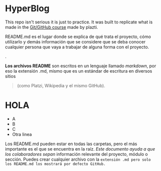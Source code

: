 # HyperBlog
This repo isn't serious it is just to practice. It was built to replicate what is made in the [Git/GitHub course](https://platzi.com/cursos/git-github/) made by plazti.

README.md es el lugar donde se explica de qué trata el proyecto, cómo utilizarlo y demás información que se considere que se deba conocer cualquier persona que vaya a trabajar de alguna forma con el proyecto.

.

**Los archivos README** son escritos en un lenguaje llamado *markdown*, por eso la extensión .md, mismo que es un estándar de escritura en diversos sitios 

> (como Platzi, Wikipedia y el mismo GitHub).

# HOLA
* A
* B
* C
* Otra linea


Los README.md pueden estar en todas las carpetas, pero el más importante es el que se encuentra en la raíz. *Este documento ayuda a que los colaboradores sepan* información relevante del proyecto, módulo o sección. Puedes crear cualquier archivo con la `extensión .md pero solo los README.md los mostrará por defecto GitHub.`